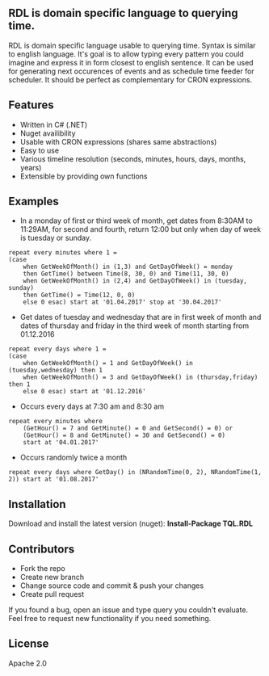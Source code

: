 ## RDL is domain specific language to querying time.

RDL is domain specific language usable to querying time. Syntax is similar to english language. It's goal is to allow typing every pattern you could imagine and express it in form closest to english sentence. It can be used for generating next occurences of events and as schedule time feeder for scheduler. It should be perfect as complementary for CRON expressions.

## Features

- Written in C# (.NET)
- Nuget availibility
- Usable with CRON expressions (shares same abstractions)
- Easy to use
- Various timeline resolution (seconds, minutes, hours, days, months, years)
- Extensible by providing own functions

## Examples

- In a monday of first or third week of month, get dates from 8:30AM to 11:29AM, for second and fourth, return 12:00 but only when day of week is tuesday or sunday.
```
repeat every minutes where 1 = 
(case 
    when GetWeekOfMonth() in (1,3) and GetDayOfWeek() = monday
    then GetTime() between Time(8, 30, 0) and Time(11, 30, 0)
    when GetWeekOfMonth() in (2,4) and GetDayOfWeek() in (tuesday, sunday)
    then GetTime() = Time(12, 0, 0)
    else 0 esac) start at '01.04.2017' stop at '30.04.2017'
```

- Get dates of tuesday and wednesday that are in first week of month and dates of thursday and friday in the third week of month starting from 01.12.2016

```  
repeat every days where 1 = 
(case
    when GetWeekOfMonth() = 1 and GetDayOfWeek() in (tuesday,wednesday) then 1 
    when GetWeekOfMonth() = 3 and GetDayOfWeek() in (thursday,friday) then 1 
    else 0 esac) start at '01.12.2016'
```

- Occurs every days at 7:30 am and 8:30 am

```
repeat every minutes where 
    (GetHour() = 7 and GetMinute() = 0 and GetSecond() = 0) or 
    (GetHour() = 8 and GetMinute() = 30 and GetSecond() = 0) 
    start at '04.01.2017'
```

- Occurs randomly twice a month

```
repeat every days where GetDay() in (NRandomTime(0, 2), NRandomTime(1, 2)) start at '01.08.2017'
```

## Installation

Download and install the latest version (nuget): **Install-Package TQL.RDL**

## Contributors

- Fork the repo
- Create new branch
- Change source code and commit & push your changes
- Create pull request

If you found a bug, open an issue and type query you couldn't evaluate. Feel free to request new functionality if you need something.

## License

Apache 2.0
